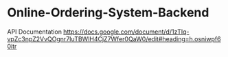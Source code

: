 # Online-Ordering-System-Backend

API Documentation https://docs.google.com/document/d/1zTIq-vpZc3npZ2VvQOgnr7IuTBWlH4CjZ7Wfer0QaW0/edit#heading=h.osniwpf60itr
